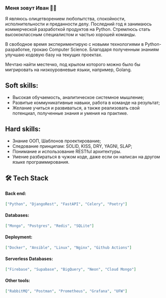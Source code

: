 
### Меня зовут Иван :man_technologist:
Я являюсь олицетворением любопытства, спокойности, исполнительности и преданности делу. Последний год я занимаюсь коммерческой разработкой продуктов на Python. Стремлюсь стать высококлассным специалистом и частью хорошей команды. 

В свободное время экспериментирую с новыми технологиями в Python-разработке, грокаю Computer Science. Благодаря  полученным знаниям улучшаю кодовую базу на текущих проектах. 

Мечтаю найти местечко, под крылом которого можно было бы мигрировать на низкоуровневые языки, например, Golang.

## Soft skills:
* Высокая обучаемость, аналитическое системное мышление;
* Развитые коммуникативные навыки, работа в команде на результат;
* Желание учиться и развиваться, а также реализовать свой потенциал, полученные знания и умения на практике.

## Hard skills:
* Знание ООП, Шаблонов проектирование;
* Следование принципам: SOLID, KISS, DRY, YAGNI, SLAP;
* Понимание и использование RESTful архитектуры.
* Умение разбираться в чужом коде, даже если он написан на другом языке программирования.

## 🛠️ Tech Stack


#### Back end:
```json
["Python", "DjangoRest", "FastAPI", "Celery", "Poetry"]
```

#### Databases:
```json
["Mongo", "Postgres", "Redis", "SQLite"]
```

#### Deployment:

```json
["Docker", "Ansible", "Linux", "Nginx", "Github Actions"]
```

#### Serverless Databases:
```json
["Firebase", "Supabase", "BigQuery", "Neon", "Cloud Mongo"]
```

#### Other tools:
```json
["RabbitMQ", "Postman", "Prometheus", "Grafana", "UFW"]
```



